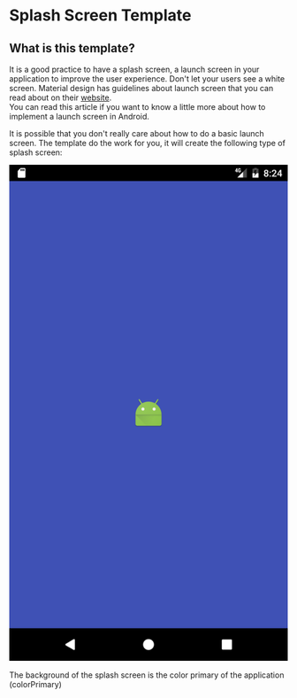 # Splash Screen Template

## What is this template?

It is a good practice to have a splash screen, a launch screen in your application
to improve the user experience. Don't let your users see a white screen.
Material design has guidelines about launch screen that you can read about on
their [website][1].  
You can read this article if you want to know a little more about how to implement a launch screen in Android.

It is possible that you don't really care about how to do a basic launch screen.
The template do the work for you, it will create the following type of splash screen:

![splash screen](img/splashscreen.png)

The background of the splash screen is the color primary of the application (colorPrimary)

[1]: https://material.io/guidelines/patterns/launch-screens.html